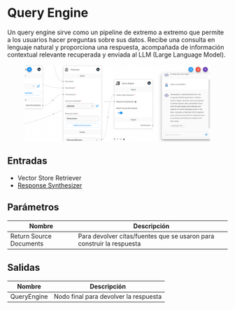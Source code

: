 # Query Engine

Un query engine sirve como un pipeline de extremo a extremo que permite a los usuarios hacer preguntas sobre sus datos. Recibe una consulta en lenguaje natural y proporciona una respuesta, acompañada de información contextual relevante recuperada y enviada al LLM (Large Language Model).

<figure><img src="../../../../.gitbook/assets/image (3) (1) (1) (1) (1) (1) (1) (2) (1).png" alt=""><figcaption></figcaption></figure>

## Entradas

* Vector Store Retriever
* [Response Synthesizer](../response-synthesizer/)

## Parámetros

| Nombre                  | Descripción                                                           |
| ----------------------- | --------------------------------------------------------------------- |
| Return Source Documents | Para devolver citas/fuentes que se usaron para construir la respuesta |

## Salidas

| Nombre      | Descripción                           |
| ----------- | ------------------------------------- |
| QueryEngine | Nodo final para devolver la respuesta |

